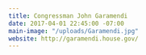 ```yaml
---
title: Congressman John Garamendi
date: 2017-04-01 22:45:00 -07:00
main-image: "/uploads/Garamendi.jpg"
website: http://garamendi.house.gov/
---
```


